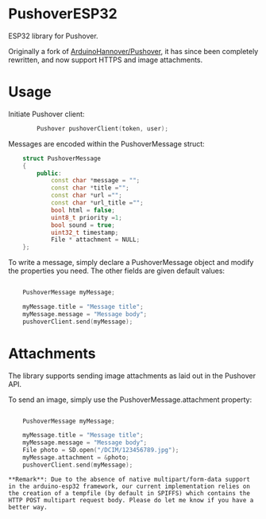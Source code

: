 # PushoverESP32

ESP32 library for Pushover.

Originally a fork of [ArduinoHannover/Pushover](https://github.com/ArduinoHannover/Pushover), it has since been completely rewritten, and now support HTTPS and image attachments.

# Usage

Initiate Pushover client:
```cpp
        Pushover pushoverClient(token, user);
```


Messages are encoded within the PushoverMessage struct:

```cpp
    struct PushoverMessage
    {
        public:
            const char *message = "";
            const char *title ="";
            const char *url ="";
            const char *url_title ="";
            bool html = false;
            uint8_t priority =1;
            bool sound = true;
            uint32_t timestamp;
            File * attachment = NULL;
    };
```

To write a message, simply declare a PushoverMessage object and modify the properties you need. The other fields are given default values:

```cpp

    PushoverMessage myMessage;

    myMessage.title = "Message title";
    myMessage.message = "Message body";
    pushoverClient.send(myMessage);
```


# Attachments

The library supports sending image attachments as laid out in the Pushover API.

To send an image, simply use the PushoverMessage.attachment property:

```cpp

    PushoverMessage myMessage;

    myMessage.title = "Message title";
    myMessage.message = "Message body";
    File photo = SD.open("/DCIM/123456789.jpg");
    myMessage.attachment = &photo;
    pushoverClient.send(myMessage);
```


```
**Remark**: Due to the absence of native multipart/form-data support in the arduino-esp32 framework, our current implementation relies on the creation of a tempfile (by default in SPIFFS) which contains the HTTP POST multipart request body. Please do let me know if you have a better way.
```